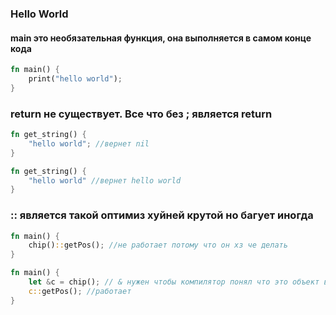 ### Hello World

#### main это необязательная функция, она выполняется в самом конце кода

```rs
fn main() {
    print("hello world");
}
```

### return не существует. Все что без ; является return

```rs
fn get_string() {
    "hello world"; //вернет nil
}

fn get_string() {
    "hello world" //вернет hello world
}
```

### :: является такой оптимиз хуйней крутой но багует иногда

```rs
fn main() {
    chip()::getPos(); //не работает потому что он хз че делать
}

fn main() {
    let &c = chip(); // & нужен чтобы компилятор понял что это объект в луа будет компилится :: в : без него об будет пытаться оптимизировать так-же нельзя именовать типо let &chip = chip(); тоже баги
    c::getPos(); //работает
}
```
